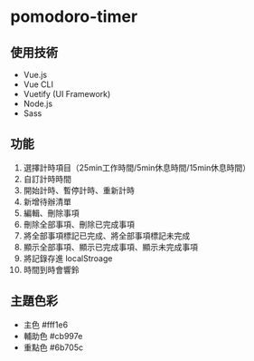 # pomodoro-timer

## 使用技術

* Vue.js
* Vue CLI
* Vuetify (UI Framework)
* Node.js
* Sass

## 功能

1. 選擇計時項目（25min工作時間/5min休息時間/15min休息時間）
2. 自訂計時時間
3. 開始計時、暫停計時、重新計時
4. 新增待辦清單
5. 編輯、刪除事項
6. 刪除全部事項、刪除已完成事項
7. 將全部事項標記已完成、將全部事項標記未完成
8. 顯示全部事項、顯示已完成事項、顯示未完成事項
9. 將記錄存進 localStroage
10. 時間到時會響鈴

## 主題色彩

* 主色 #fff1e6
* 輔助色 #cb997e
* 重點色 #6b705c
